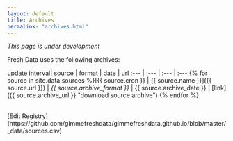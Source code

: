 ```yaml
---
layout: default
title: Archives
permalink: "archives.html"
---
```

_This page is under development_

Fresh Data uses the following archives:

[update interval](https://en.wikipedia.org/wiki/Cron)| source | format | date | url
 :--- | :--- | :--- | :--- 
 {% for source in site.data.sources %}[{{ source.cron }} | {{ source.name }}]({{ source.url }}) | _{{ source.archive_format }}_ | {{ source.archive_date }} | [link]({{ source.archive_url }} "download source archive")
 {% endfor %}

<br/>
[Edit Registry](https://github.com/gimmefreshdata/gimmefreshdata.github.io/blob/master/_data/sources.csv)
